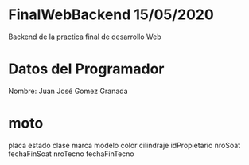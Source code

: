 # FinalWebBackend 15/05/2020

Backend de la practica final de desarrollo Web

# Datos del Programador

Nombre: Juan José Gomez Granada

# moto

placa
estado
clase
marca
modelo
color
cilindraje
idPropietario
nroSoat
fechaFinSoat
nroTecno
fechaFinTecno
